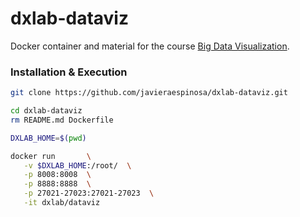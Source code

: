 
# dxlab-dataviz

Docker container and material for the course [Big Data Visualization](http://espinosa-oviedo.com/big-data-visualization). 

### Installation & Execution

```sh
git clone https://github.com/javieraespinosa/dxlab-dataviz.git

cd dxlab-dataviz
rm README.md Dockerfile

DXLAB_HOME=$(pwd)  

docker run       \
   -v $DXLAB_HOME:/root/  \
   -p 8008:8008  \
   -p 8888:8888  \
   -p 27021-27023:27021-27023  \
   -it dxlab/dataviz
```
